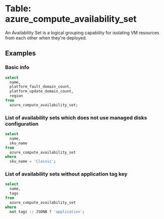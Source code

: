 # Table: azure_compute_availability_set

An Availability Set is a logical grouping capability for isolating VM resources from each other when they're deployed.

## Examples

### Basic info

```sql
select
  name,
  platform_fault_domain_count,
  platform_update_domain_count,
  region
from
  azure_compute_availability_set;
```


### List of availability sets which does not use managed disks configuration

```sql
select
  name,
  sku_name
from
  azure_compute_availability_set
where
  sku_name = 'Classic';
```


### List of availability sets without application tag key

```sql
select
  name,
  tags
from
  azure_compute_availability_set
where
  not tags :: JSONB ? 'application';
```
